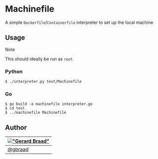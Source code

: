 Machinefile
===========

A simple `Dockerfile`/`Containerfile` interpreter to set up the local machine


## Usage

> [!NOTE]
> This should ideally be run as `root`.

### Python

```bash
$ ./interpreter.py test/Machinefile
```

### Go

```
$ go build -o machinefile interpreter.go
$ cd test
$ ../machinefile Machinefile
```


## Author

| [!["Gerard Braad"](http://gravatar.com/avatar/e466994eea3c2a1672564e45aca844d0.png?s=60)](http://gbraad.nl "Gerard Braad <me@gbraad.nl>") |
|---|
| [@gbraad](https://gbraad.nl/social) |

